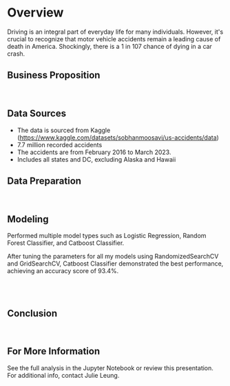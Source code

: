 # Overview
Driving is an integral part of everyday life for many individuals. However, it's crucial to recognize that motor vehicle accidents remain a leading cause of death in America. Shockingly, there is a 1 in 107 chance of dying in a car crash.

## Business Proposition
<br />

## Data Sources
- The data is sourced from Kaggle (https://www.kaggle.com/datasets/sobhanmoosavi/us-accidents/data)
- 7.7 million recorded accidents 
- The accidents are from February 2016 to March 2023. 
- Includes all states and DC, excluding Alaska and Hawaii

## Data Preparation
<br />

## Modeling
Performed multiple model types such as Logistic Regression, Random Forest Classifier, and Catboost Classifier. 

After tuning the parameters for all my models using RandomizedSearchCV and GridSearchCV, Catboost Classifier demonstrated the best performance, achieving an accuracy score of 93.4%. 


<br />


<br />



## Conclusion

<br />

## For More Information
See the full analysis in the Jupyter Notebook or review this presentation. For additional info, contact Julie Leung.
